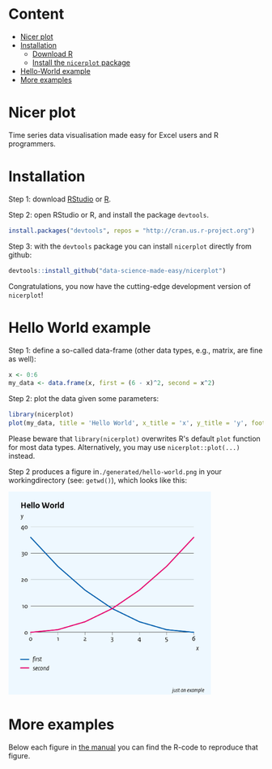 # Content
- [Nicer plot](#nicer-plot)
- [Installation](#installation)
  * [Download R](#download-r)
  * [Install the `nicerplot` package](#install-the--nicerplot--package)
- [Hello-World example](#hello-world-example)
- [More examples](#more-examples)

# Nicer plot
Time series data visualisation made easy for Excel users and R programmers.

# Installation
Step 1: download [RStudio](https://www.rstudio.com) or [R](https://cran.r-project.org/).

Step 2: open RStudio or R, and install the package `devtools`.
``` R
install.packages("devtools", repos = "http://cran.us.r-project.org")
```

Step 3: with the `devtools` package you can install `nicerplot` directly from github:
``` R
devtools::install_github("data-science-made-easy/nicerplot")
```

Congratulations, you now have the cutting-edge development version of `nicerplot`!

# Hello World example
Step 1: define a so-called data-frame (other data types, e.g., matrix, are fine as well):
``` R
x <- 0:6
my_data <- data.frame(x, first = (6 - x)^2, second = x^2)
```

Step 2: plot the data given some parameters:
``` R
library(nicerplot)
plot(my_data, title = 'Hello World', x_title = 'x', y_title = 'y', footnote = "just an example")
```

Please beware that `library(nicerplot)` overwrites R's default `plot` function for most data types. Alternatively, you may use `nicerplot::plot(...)` instead.

Step 2 produces a figure in`./generated/hello-world.png` in your workingdirectory (see: `getwd()`), which looks like this:

<img src="./inst/extdata/examples/png/Hello-World.png" width = 400>

# More examples
Below each figure in [the manual](https://htmlpreview.github.io/?https://github.com/data-science-made-easy/nicerplot/blob/master/inst/extdata/nicerplot-manual.html) you can find the R-code to reproduce that figure.

